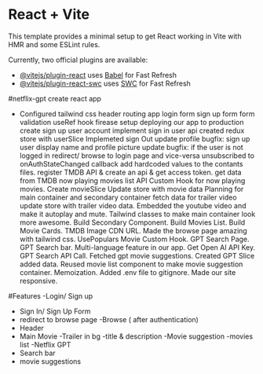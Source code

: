 # React + Vite

This template provides a minimal setup to get React working in Vite with HMR and some ESLint rules.

Currently, two official plugins are available:

- [@vitejs/plugin-react](https://github.com/vitejs/vite-plugin-react/blob/main/packages/plugin-react/README.md) uses [Babel](https://babeljs.io/) for Fast Refresh
- [@vitejs/plugin-react-swc](https://github.com/vitejs/vite-plugin-react-swc) uses [SWC](https://swc.rs/) for Fast Refresh

#netflix-gpt
create react app
- Configured tailwind css
header
routing app
login form
sign up form
form validation
useRef hook
firease setup
deploying our app to production
create sign up user account
implement sign in user api
created redux store with userSlice
Implemeted sign Out
update profile
bugfix: sign up user display name and profile picture update
bugfix: if the user is not logged in redirect/ browse to login page and vice-versa
unsubscribed to onAuthStateChanged callback
add hardcoded values to the contants files.
register TMDB API & create an api & get access token.
get data from TMDB now playing movies list API
Custom Hook for now playing movies.
Create movieSlice
Update store with movie data
Planning for main container and secondary container
fetch data for trailer video
update store with trailer video data.
Embedded the youtube video and make it autoplay and mute.
Tailwind classes to make main container look more awesome.
Build Secondary Component.
Build Movies List.
Build Movie Cards.
TMDB Image CDN URL.
Made the browse page amazing with tailwind css.
UsePopulars Movie Custom Hook.
GPT Search Page.
GPT Search bar.
Multi-language feature in our app.
Get Open AI API Key.
GPT Search API Call.
Fetched gpt movie suggestions.
Created GPT Slice added data.
Reused movie list component to make movie suggestion container.
Memoization.
Added .env file to gitignore.
Made our site responsive.

 
#Features
-Login/ Sign up
   - Sign In/ Sign Up Form
   - redirect to browse page
-Browse ( after authentication)
   - Header
   - Main Movie
      -Trailer in bg
      -title & description
      -Movie suggestion
         -movies list
-Netflix GPT
   - Search bar
   - movie suggestions

